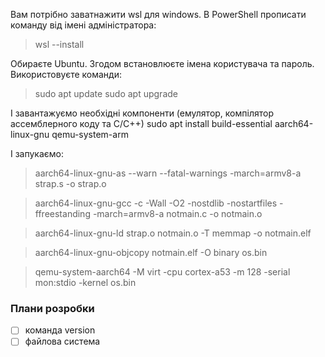 Вам потрібно заватнажити wsl для windows.
В PowerShell прописати команду від імені адміністратора:
> wsl --install

Обираєте Ubuntu. Згодом встановлюєте імена користувача та пароль.
Використовуєте команди:
> sudo apt update
> sudo apt upgrade

І завантажуємо необхідні компоненти (емулятор, компілятор ассемблерного коду та С/С++)
sudo apt install build-essential aarch64-linux-gnu qemu-system-arm

І запукаємо:
> aarch64-linux-gnu-as --warn --fatal-warnings -march=armv8-a strap.s -o strap.o

> aarch64-linux-gnu-gcc -c -Wall -O2 -nostdlib -nostartfiles -ffreestanding -march=armv8-a notmain.c -o notmain.o

> aarch64-linux-gnu-ld strap.o notmain.o -T memmap -o notmain.elf

> aarch64-linux-gnu-objcopy notmain.elf -O binary os.bin

> qemu-system-aarch64 -M virt -cpu cortex-a53 -m 128 -serial mon:stdio -kernel os.bin


### Плани розробки
- [ ] команда version
- [ ] файлова система
